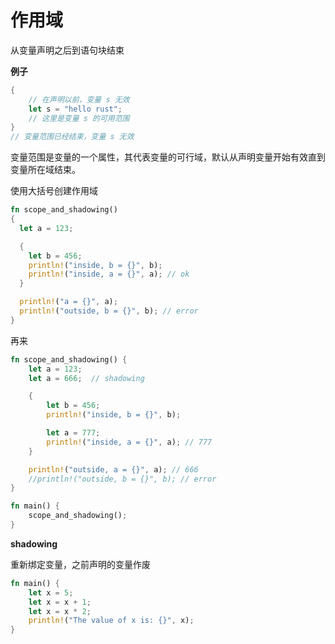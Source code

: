 # 作用域


从变量声明之后到语句块结束


**例子**

```rust
{
    // 在声明以前，变量 s 无效
    let s = "hello rust";
    // 这里是变量 s 的可用范围
}
// 变量范围已经结束，变量 s 无效
```

变量范围是变量的一个属性，其代表变量的可行域，默认从声明变量开始有效直到变量所在域结束。


使用大括号创建作用域

```rust
fn scope_and_shadowing()
{
  let a = 123;

  {
    let b = 456;
    println!("inside, b = {}", b);
    println!("inside, a = {}", a); // ok
  }

  println!("a = {}", a);
  println!("outside, b = {}", b); // error
}
```

再来

```rust
fn scope_and_shadowing() {
    let a = 123;
    let a = 666;  // shadowing

    {
        let b = 456;
        println!("inside, b = {}", b);

        let a = 777;
        println!("inside, a = {}", a); // 777
    }

    println!("outside, a = {}", a); // 666
    //println!("outside, b = {}", b); // error
}

fn main() {
    scope_and_shadowing();
}
```


**shadowing**

重新绑定变量，之前声明的变量作废

```rust
fn main() {
    let x = 5;
    let x = x + 1;
    let x = x * 2;
    println!("The value of x is: {}", x);
}
```
